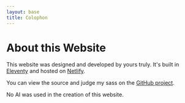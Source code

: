 ```yaml
---
layout: base
title: Colophon
---
```

<div class="grid-item-5">
  
  # About this Website
This website was designed and developed by yours truly. It's built in <a href="">Eleventy</a> and hosted on <a href="">Netlify</a>.

You can view the source and judge my sass on the <a href="https://github.com/mjchamplin/champlin-2024">GitHub project</a>.

No AI was used in the creation of this website.
</div>
